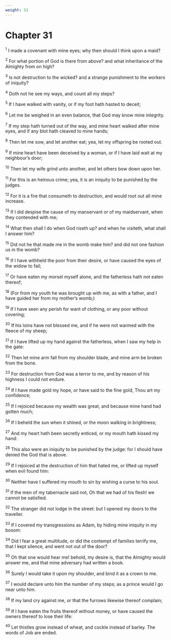 ```yaml
---
weight: 31
---
```


# Chapter 31

<sup>1</sup> I made a covenant with mine eyes; why then should I think upon a maid? 

<sup>2</sup> For what portion of God is there from above? and what inheritance of the Almighty from on high? 

<sup>3</sup> Is not destruction to the wicked? and a strange punishment to the workers of iniquity? 

<sup>4</sup> Doth not he see my ways, and count all my steps? 

<sup>5</sup> If I have walked with vanity, or if my foot hath hasted to deceit; 

<sup>6</sup> Let me be weighed in an even balance, that God may know mine integrity. 

<sup>7</sup> If my step hath turned out of the way, and mine heart walked after mine eyes, and if any blot hath cleaved to mine hands; 

<sup>8</sup> Then let me sow, and let another eat; yea, let my offspring be rooted out. 

<sup>9</sup> If mine heart have been deceived by a woman, or if I have laid wait at my neighbour’s door; 

<sup>10</sup> Then let my wife grind unto another, and let others bow down upon her. 

<sup>11</sup> For this is an heinous crime; yea, it is an iniquity to be punished by the judges. 

<sup>12</sup> For it is a fire that consumeth to destruction, and would root out all mine increase. 

<sup>13</sup> If I did despise the cause of my manservant or of my maidservant, when they contended with me; 

<sup>14</sup> What then shall I do when God riseth up? and when he visiteth, what shall I answer him? 

<sup>15</sup> Did not he that made me in the womb make him? and did not one fashion us in the womb? 

<sup>16</sup> If I have withheld the poor from their desire, or have caused the eyes of the widow to fail; 

<sup>17</sup> Or have eaten my morsel myself alone, and the fatherless hath not eaten thereof; 

<sup>18</sup> (For from my youth he was brought up with me, as with a father, and I have guided her from my mother’s womb;) 

<sup>19</sup> If I have seen any perish for want of clothing, or any poor without covering; 

<sup>20</sup> If his loins have not blessed me, and if he were not warmed with the fleece of my sheep; 

<sup>21</sup> If I have lifted up my hand against the fatherless, when I saw my help in the gate: 

<sup>22</sup> Then let mine arm fall from my shoulder blade, and mine arm be broken from the bone. 

<sup>23</sup> For destruction from God was a terror to me, and by reason of his highness I could not endure. 

<sup>24</sup> If I have made gold my hope, or have said to the fine gold, Thou art my confidence; 

<sup>25</sup> If I rejoiced because my wealth was great, and because mine hand had gotten much; 

<sup>26</sup> If I beheld the sun when it shined, or the moon walking in brightness; 

<sup>27</sup> And my heart hath been secretly enticed, or my mouth hath kissed my hand: 

<sup>28</sup> This also were an iniquity to be punished by the judge: for I should have denied the God that is above. 

<sup>29</sup> If I rejoiced at the destruction of him that hated me, or lifted up myself when evil found him: 

<sup>30</sup> Neither have I suffered my mouth to sin by wishing a curse to his soul. 

<sup>31</sup> If the men of my tabernacle said not, Oh that we had of his flesh! we cannot be satisfied. 

<sup>32</sup> The stranger did not lodge in the street: but I opened my doors to the traveller. 

<sup>33</sup> If I covered my transgressions as Adam, by hiding mine iniquity in my bosom: 

<sup>34</sup> Did I fear a great multitude, or did the contempt of families terrify me, that I kept silence, and went not out of the door? 

<sup>35</sup> Oh that one would hear me! behold, my desire is, that the Almighty would answer me, and that mine adversary had written a book. 

<sup>36</sup> Surely I would take it upon my shoulder, and bind it as a crown to me. 

<sup>37</sup> I would declare unto him the number of my steps; as a prince would I go near unto him. 

<sup>38</sup> If my land cry against me, or that the furrows likewise thereof complain; 

<sup>39</sup> If I have eaten the fruits thereof without money, or have caused the owners thereof to lose their life: 

<sup>40</sup> Let thistles grow instead of wheat, and cockle instead of barley. The words of Job are ended. 



